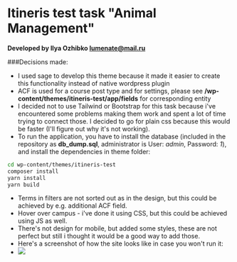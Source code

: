 # Itineris test task "Animal Management"

<p>
  <strong>Developed by Ilya Ozhibko <a href="mailto:lumenate@mail.ru"><strong>lumenate@mail.ru</strong></a></strong>
</p>

###Decisions made:
- I used sage to develop this theme because it made it easier to create this functionality instead of native wordpress plugin
- ACF is used for a course post type and for settings, please see <strong>/wp-content/themes/itineris-test/app/fields</strong> for corresponding entity
- I decided not to use Tailwind or Bootstrap for this task because i've encountered some problems making them work and spent a lot of time trying to connect those. I decided to go for plain css because this would be faster (I'll figure out why it's not working).
- To run the application, you have to install the database (included in the repository as <strong>db_dump.sql</strong>, administrator is User: <i>admin</i>, Password: <i>1</i>), and install the dependencies in theme folder:
```sh
cd wp-content/themes/itineris-test
composer install
yarn install
yarn build
```
- Terms in filters are not sorted out as in the design, but this could be achieved by e.g. additional ACF field.
- Hover over campus - i've done it using CSS, but this could be achieved using JS as well.
- There's not design for mobile, but added some styles, these are not perfect but still i thought it would be a good way to add those.
- Here's a screenshot of how the site looks like in case you won't run it:
- ![](screencapture-wp-local-8888-2022-04-15-13_18_46.png)